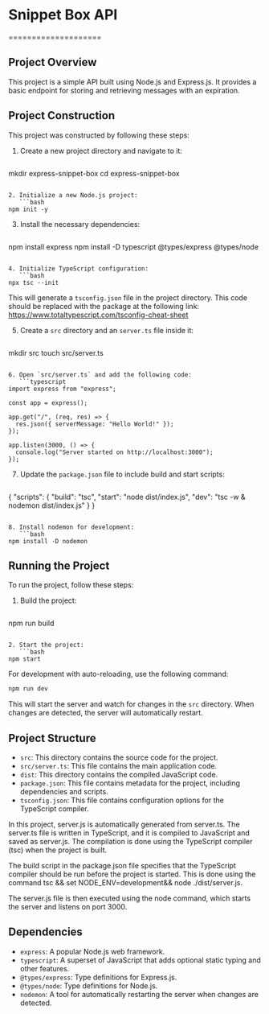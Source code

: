 # Snippet Box API
====================

## Project Overview

This project is a simple API built using Node.js and Express.js. It provides a basic endpoint for storing and retrieving messages with an expiration.

## Project Construction

This project was constructed by following these steps:

1. Create a new project directory and navigate to it:
   ```bash
mkdir express-snippet-box
cd express-snippet-box
```

2. Initialize a new Node.js project:
   ```bash
npm init -y
```

3. Install the necessary dependencies:
   ```bash
npm install express
npm install -D typescript @types/express @types/node
```

4. Initialize TypeScript configuration:
   ```bash
npx tsc --init
```
This will generate a `tsconfig.json` file in the project directory.
This code should be replaced with the package at the following link: https://www.totaltypescript.com/tsconfig-cheat-sheet

5. Create a `src` directory and an `server.ts` file inside it:
   ```bash
mkdir src
touch src/server.ts
```

6. Open `src/server.ts` and add the following code:
   ```typescript
import express from "express";

const app = express();

app.get("/", (req, res) => {
  res.json({ serverMessage: "Hello World!" });
});

app.listen(3000, () => {
  console.log("Server started on http://localhost:3000");
});
```

7. Update the `package.json` file to include build and start scripts:
   ```json
{
  "scripts": {
    "build": "tsc",
    "start": "node dist/index.js",
    "dev": "tsc -w & nodemon dist/index.js"
  }
}
```

8. Install nodemon for development:
   ```bash
npm install -D nodemon
```

## Running the Project

To run the project, follow these steps:

1. Build the project:
   ```bash
npm run build
```

2. Start the project:
   ```bash
npm start
```

For development with auto-reloading, use the following command:
```bash
npm run dev
```

This will start the server and watch for changes in the `src` directory. When changes are detected, the server will automatically restart.

## Project Structure

* `src`: This directory contains the source code for the project.
* `src/server.ts`: This file contains the main application code.
* `dist`: This directory contains the compiled JavaScript code.
* `package.json`: This file contains metadata for the project, including dependencies and scripts.
* `tsconfig.json`: This file contains configuration options for the TypeScript compiler.

In this project, server.js is automatically generated from server.ts.
The server.ts file is written in TypeScript, and it is compiled to JavaScript and saved as server.js. The compilation is done using the TypeScript compiler (tsc) when the project is built.

The build script in the package.json file specifies that the TypeScript compiler should be run before the project is started. This is done using the command tsc && set NODE_ENV=development&& node ./dist/server.js.

The server.js file is then executed using the node command, which starts the server and listens on port 3000.

## Dependencies

* `express`: A popular Node.js web framework.
* `typescript`: A superset of JavaScript that adds optional static typing and other features.
* `@types/express`: Type definitions for Express.js.
* `@types/node`: Type definitions for Node.js.
* `nodemon`: A tool for automatically restarting the server when changes are detected.

